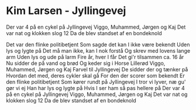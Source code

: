 # Kim Larsen - Jyllingevej



Der var 4 på en cykel på Jyllingevej
Viggo, Muhammed, Jørgen og Kaj
Det var nat og klokken slog 12
Da de blev standset af en bondeknold

Det var den flinke politibetjent
Som sagde det kan I ikke være bekendt
Uden lys og lygte på
Det må man ikke, kan I nok forstå
Og skrev med lovens lange arm
Uden lys og ude på larm
Fire år, hver I får
Det gi'r tilsammen ca. 16 år
Nu sidder de på vand og brød
Og keder sig i Horse Lillerød
Viggo, Muhammed, Jørgen og Kaj
Farvel til Jyllingevej
De sidder der og tænker på
Hvordan det med, deres cykler skal gå
For den der scorer som bekendt
Er den flinke politibetjent
Som kører rundt på Jyllingevej
I tror vi lyver, næ gu' gør vi ej
Han har lys og lygte på
Hvis I ser ham så pas hellere på
Der var 4 på en cykel på Jyllingevej
Viggo, Muhammed, Jørgen og Kaj
Det var nat og klokken slog 12
Da de blev standset af en bondeknold
